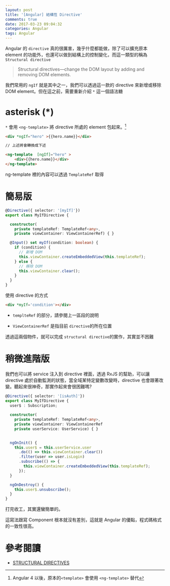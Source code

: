 ```yaml
---
layout: post
title: '[Angular] 結構性 Directive'
comments: true
date: 2017-03-23 09:04:32
categories: Angular
tags: Angular
---
```


Angular 的 `directive` 真的很厲害，幾乎什麼都能做，除了可以擴充原本 element 的功能外，也還可以做到結構上的控制變化，而這一類型的稱為 `Structural directive`

<!-- more -->

> Structural directives—change the DOM layout by adding and removing DOM elements.

我們常用的  `ngIf` 就是其中之一，我們可以透過這一款的 directive 來新增或移除 DOM element。但在這之前，需要重新介紹 `*` 這一個語法糖

# asterisk (*)

`*` 會用 `<ng-template>` 將 directive 所處的 element  包起來。[^註1]


```html
<div *ngIf="hero" >{{hero.name}}</div>

// 上述將會轉換成下述

<ng-template  [ngIf]="hero" >
	<div>{{hero.name}}</div>
</ng-template>
```

ng-template 裡的內容可以透過 `TemplateRef` 取得

[^註1]: Angular 4 以後，原本的`<template>` 會使用 `<ng-template>` 替代

# 簡易版

```typescript
@Directive({ selector: '[myIf]'})
export class MyIfDirective {

  constructor(
    private templateRef: TemplateRef<any>,
    private viewContainer: ViewContainerRef) { }

  @Input() set myIf(condition: boolean) {
    if (condition) {
      // 新增 DOM
      this.viewContainer.createEmbeddedView(this.templateRef);
    } else {
      // 移除 DOM
      this.viewContainer.clear();
    }
  }
}
```

使用 directive 的方式

```html
<div *myIf='condition'></div>
```

* `templteRef` 的部分，請參閱上一區段的說明


* `ViewContainerRef` 是指目前 `directive`的所在位置

透過這兩個物件，就可以完成 `structural directive`的實作，其實並不困難



# 稍微進階版

我們也可以將 service 注入到 directive 裡面，透過 RxJS 的幫助，可以讓 directive 處於自動監測的狀態，當全域某特定變數改變時，directive 也會跟著改變。聽起來很神奇，那實作起來會很困難嗎?

```typescript
@Directive({ selector: '[isAuth]'})
export class MyIfDirective {
  user$ : Subscription;
  
  constructor(
    private templateRef: TemplateRef<any>,
    private viewContainer: ViewContainerRef
    private userService: UserService) { }

  
  ngOnInit() {
    this.user$ = this.userService.user
      .do(() => this.viewContainer.clear())
      .filter(user => user.isLogin)
      .subscribe(() => {
        this.viewContainer.createEmbeddedView(this.templateRef);
      });
  }

  ngOnDestroy() {
    this.user$.unsubscribe();
  }
}
```

打完收工，其實還蠻簡單的。

這寫法跟寫 Component 根本就沒有差別，這就是 Angular 的優點，程式碼格式的一致性很高。



# 參考閱讀

* [STRUCTURAL DIRECTIVES](https://angular.io/docs/ts/latest/guide/structural-directives.html)



